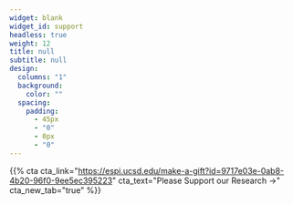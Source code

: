 ```yaml
---
widget: blank
widget_id: support
headless: true
weight: 12
title: null
subtitle: null
design:
  columns: "1"
  background:
    color: ""
  spacing:
    padding:
      - 45px
      - "0"
      - 0px
      - "0"
---
```


{{% cta cta_link="https://espi.ucsd.edu/make-a-gift?id=9717e03e-0ab8-4b20-96f0-9ee5ec395223" cta_text="Please Support our Research →" cta_new_tab="true" %}}